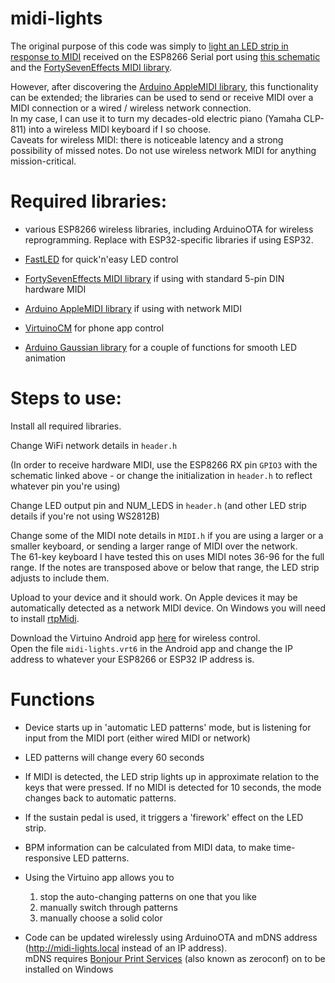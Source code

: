 # midi-lights
The original purpose of this code was simply to [light an LED strip in response to MIDI](https://old.reddit.com/r/FastLED/comments/qtk6nd/my_second_midi_keyboard_led_installation/) received on the ESP8266 Serial port using [this schematic](https://upload.wikimedia.org/wikipedia/commons/a/a5/MIDI_IN_OUT_schematic.svg) and the [FortySevenEffects MIDI library](https://github.com/FortySevenEffects/arduino_midi_library).

However, after discovering the [Arduino AppleMIDI library](https://github.com/lathoub/Arduino-AppleMIDI-Library), this functionality can be extended; the libraries can be used to send or receive MIDI over a MIDI connection or a wired / wireless network connection.  
In my case, I can use it to turn my decades-old electric piano (Yamaha CLP-811) into a wireless MIDI keyboard if I so choose.  
Caveats for wireless MIDI: there is noticeable latency and a strong possibility of missed notes. Do not use wireless network MIDI for anything mission-critical.

# Required libraries: 

- various ESP8266 wireless libraries, including ArduinoOTA for wireless reprogramming. Replace with ESP32-specific libraries if using ESP32.

- [FastLED](https://github.com/FastLED/FastLED) for quick'n'easy LED control

- [FortySevenEffects MIDI library](https://github.com/FortySevenEffects/arduino_midi_library) if using with standard 5-pin DIN hardware MIDI

- [Arduino AppleMIDI library](https://github.com/lathoub/Arduino-AppleMIDI-Library) if using with network MIDI

- [VirtuinoCM](https://github.com/iliaslamprou/virtuinoCM) for phone app control 

- [Arduino Gaussian library](https://github.com/ivanseidel/Gaussian) for a couple of functions for smooth LED animation

# Steps to use:

Install all required libraries.

Change WiFi network details in `header.h`

(In order to receive hardware MIDI, use the ESP8266 RX pin `GPIO3` with the schematic linked above - or change the initialization in `header.h` to reflect whatever pin you're using)

Change LED output pin and NUM_LEDS in `header.h` (and other LED strip details if you're not using WS2812B)

Change some of the MIDI note details in `MIDI.h` if you are using a larger or a smaller keyboard, or sending a larger range of MIDI over the network.  
The 61-key keyboard I have tested this on uses MIDI notes 36-96 for the full range. If the notes are transposed above or below that range, the LED strip adjusts to include them.

Upload to your device and it should work. On Apple devices it may be automatically detected as a network MIDI device. On Windows you will need to install [rtpMidi](http://www.tobias-erichsen.de/software/rtpmidi.html).

Download the Virtuino Android app [here](https://play.google.com/store/apps/details?id=com.virtuino_automations.virtuino) for wireless control.  
Open the file `midi-lights.vrt6` in the Android app and change the IP address to whatever your ESP8266 or ESP32 IP address is.

# Functions

- Device starts up in 'automatic LED patterns' mode, but is listening for input from the MIDI port (either wired MIDI or network)

- LED patterns will change every 60 seconds

- If MIDI is detected, the LED strip lights up in approximate relation to the keys that were pressed. If no MIDI is detected for 10 seconds, the mode changes back to automatic patterns.

- If the sustain pedal is used, it triggers a 'firework' effect on the LED strip.

- BPM information can be calculated from MIDI data, to make time-responsive LED patterns.

- Using the Virtuino app allows you to  
    1) stop the auto-changing patterns on one that you like  
    2) manually switch through patterns
    3) manually choose a solid color 

- Code can be updated wirelessly using ArduinoOTA and mDNS address (http://midi-lights.local instead of an IP address).  
  mDNS requires [Bonjour Print Services](https://download.info.apple.com/Mac_OS_X/061-8098.20100603.gthyu/BonjourPSSetup.exe) (also known as zeroconf) on to be installed on Windows

